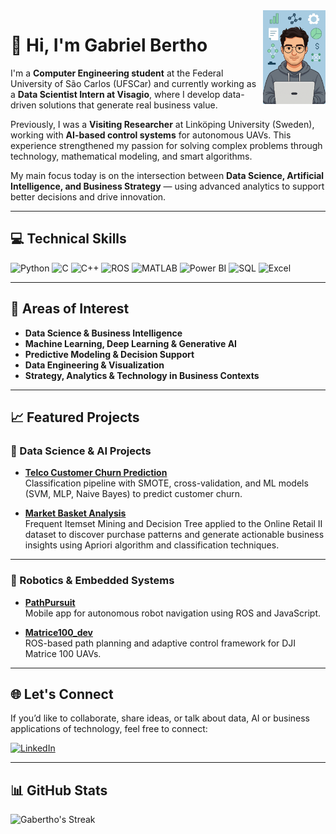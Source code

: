 <img src="/imgs/me.png" width="100px" align="right" alt="Gabriel Cartoon">

# 👋 Hi, I'm Gabriel Bertho

I'm a **Computer Engineering student** at the Federal University of São Carlos (UFSCar) and currently working as a **Data Scientist Intern at Visagio**, where I develop data-driven solutions that generate real business value.

Previously, I was a **Visiting Researcher** at Linköping University (Sweden), working with **AI-based control systems** for autonomous UAVs. This experience strengthened my passion for solving complex problems through technology, mathematical modeling, and smart algorithms.

 My main focus today is on the intersection between **Data Science, Artificial Intelligence, and Business Strategy** — using advanced analytics to support better decisions and drive innovation.

---

## 💻 Technical Skills

<div align="left">
  <img src="https://upload.wikimedia.org/wikipedia/commons/c/c3/Python-logo-notext.svg" width="40" title="Python"/>
  <img src="https://upload.wikimedia.org/wikipedia/commons/1/19/C_Logo.png" width="40" title="C"/>
  <img src="https://upload.wikimedia.org/wikipedia/commons/1/18/ISO_C%2B%2B_Logo.svg" width="40" title="C++"/>
  <img src="https://upload.wikimedia.org/wikipedia/commons/1/15/Robot_Operating_System_logo.svg" width="40" title="ROS"/>
  <img src="https://upload.wikimedia.org/wikipedia/commons/2/21/Matlab_Logo.png" width="40" title="MATLAB"/>
  <img src="https://upload.wikimedia.org/wikipedia/en/2/20/Power_BI_logo.svg" width="40" title="Power BI"/>
  <img src="https://upload.wikimedia.org/wikipedia/commons/8/87/Sql_data_base_with_logo.png" width="40" title="SQL"/>
  <img src="https://upload.wikimedia.org/wikipedia/commons/thumb/7/73/Microsoft_Excel_2013-2019_logo.svg/587px-Microsoft_Excel_2013-2019_logo.svg.png" width="40" title="Excel"/>
</div>

---

## 🚀 Areas of Interest

- **Data Science & Business Intelligence**
- **Machine Learning, Deep Learning & Generative AI**
- **Predictive Modeling & Decision Support**
- **Data Engineering & Visualization**
- **Strategy, Analytics & Technology in Business Contexts**

---

## 📈 Featured Projects

### 🧠 Data Science & AI Projects

- [**Telco Customer Churn Prediction**](https://github.com/Gabertho/telco-customer-churn)  
  Classification pipeline with SMOTE, cross-validation, and ML models (SVM, MLP, Naive Bayes) to predict customer churn.  

- [**Market Basket Analysis**](https://github.com/Gabertho/market-basket-analysis)  
  Frequent Itemset Mining and Decision Tree applied to the Online Retail II dataset to discover purchase patterns and generate actionable business insights using Apriori algorithm and classification techniques.  


---

### 🤖 Robotics & Embedded Systems

- [**PathPursuit**](https://github.com/Gabertho/PathPursuit)  
  Mobile app for autonomous robot navigation using ROS and JavaScript.  

- [**Matrice100_dev**](https://github.com/Gabertho/Matrice100_dev)  
  ROS-based path planning and adaptive control framework for DJI Matrice 100 UAVs.  

---

## 🌐 Let's Connect

If you’d like to collaborate, share ideas, or talk about data, AI or business applications of technology, feel free to connect:

[![LinkedIn](https://img.shields.io/badge/-LinkedIn-0e76a8?style=flat-square&logo=linkedin&logoColor=white)](https://br.linkedin.com/in/gabriel-bertho-3671241a6)

---

## 📊 GitHub Stats

![Gabertho's Streak](https://github-readme-streak-stats.herokuapp.com/?user=Gabertho&theme=dracula&hide_border=true)
